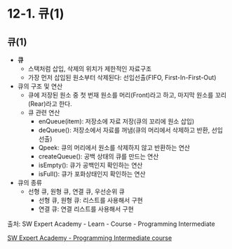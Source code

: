 # 12-1. 큐(1)

## 큐(1)

- **큐**
  - 스택처럼 삽입, 삭제의 위치가 제한적인 자료구조
  - 가장 먼저 삽입된 원소부터 삭제된다: 선입선출(FIFO, First-In-First-Out)
- 큐의 구조 및 연산
  - 큐에 저장된 원소 중 첫 번재 원소를 머리(Front)라고 하고, 마지막 원소를 꼬리(Rear)라고 한다.
  - 큐 관련 연산
    - enQueue(item): 저장소에 자료 저장(큐의 꼬리에 원소 삽입)
    - deQueue(): 저장소에서 자료를 꺼냄(큐의 머리에서 삭제하고 반환, 선입선출)
    - Qpeek: 큐의 머리에서 원소를 삭제하지 않고 반환하는 연산
    - createQueue(): 공백 상태의 큐를 만드는 연산
    - isEmpty(): 큐가 공백인지 확인하는 연산
    - isFull(): 큐가 포화상태인지 확인하는 연산
- 큐의 종류
  - 선형 큐, 원형 큐, 연결 큐, 우선순위 큐
    - 선형 큐, 원형 큐: 리스트를 사용해서 구현
    - 연결 큐: 연결 리스트를 사용해서 구현







출처: SW Expert Academy - Learn - Course - Programming Intermediate

[SW Expert Academy - Programming Intermediate course](https://swexpertacademy.com/main/learn/course/subjectList.do?courseId=AVuPDN86AAXw5UW6)